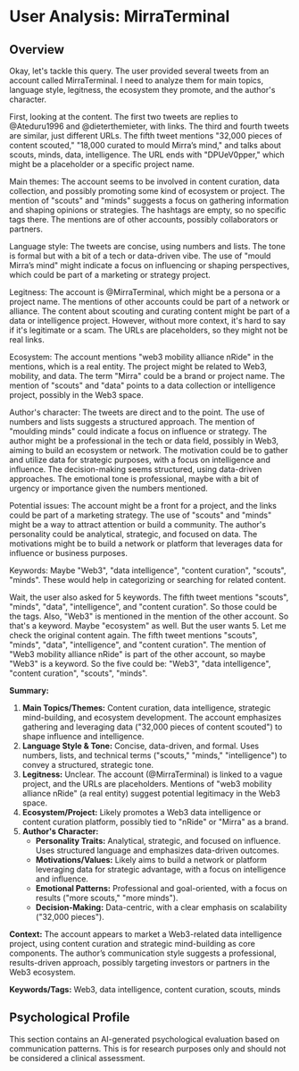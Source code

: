 # User Analysis: MirraTerminal

## Overview

<think>
Okay, let's tackle this query. The user provided several tweets from an account called MirraTerminal. I need to analyze them for main topics, language style, legitness, the ecosystem they promote, and the author's character.

First, looking at the content. The first two tweets are replies to @Ateduru1996 and @dieterthemieter, with links. The third and fourth tweets are similar, just different URLs. The fifth tweet mentions "32,000 pieces of content scouted," "18,000 curated to mould Mirra’s mind," and talks about scouts, minds, data, intelligence. The URL ends with "DPUeV0pper," which might be a placeholder or a specific project name.

Main themes: The account seems to be involved in content curation, data collection, and possibly promoting some kind of ecosystem or project. The mention of "scouts" and "minds" suggests a focus on gathering information and shaping opinions or strategies. The hashtags are empty, so no specific tags there. The mentions are of other accounts, possibly collaborators or partners.

Language style: The tweets are concise, using numbers and lists. The tone is formal but with a bit of a tech or data-driven vibe. The use of "mould Mirra’s mind" might indicate a focus on influencing or shaping perspectives, which could be part of a marketing or strategy project.

Legitness: The account is @MirraTerminal, which might be a persona or a project name. The mentions of other accounts could be part of a network or alliance. The content about scouting and curating content might be part of a data or intelligence project. However, without more context, it's hard to say if it's legitimate or a scam. The URLs are placeholders, so they might not be real links.

Ecosystem: The account mentions "web3 mobility alliance nRide" in the mentions, which is a real entity. The project might be related to Web3, mobility, and data. The term "Mirra" could be a brand or project name. The mention of "scouts" and "data" points to a data collection or intelligence project, possibly in the Web3 space.

Author's character: The tweets are direct and to the point. The use of numbers and lists suggests a structured approach. The mention of "moulding minds" could indicate a focus on influence or strategy. The author might be a professional in the tech or data field, possibly in Web3, aiming to build an ecosystem or network. The motivation could be to gather and utilize data for strategic purposes, with a focus on intelligence and influence. The decision-making seems structured, using data-driven approaches. The emotional tone is professional, maybe with a bit of urgency or importance given the numbers mentioned.

Potential issues: The account might be a front for a project, and the links could be part of a marketing strategy. The use of "scouts" and "minds" might be a way to attract attention or build a community. The author's personality could be analytical, strategic, and focused on data. The motivations might be to build a network or platform that leverages data for influence or business purposes.

Keywords: Maybe "Web3", "data intelligence", "content curation", "scouts", "minds". These would help in categorizing or searching for related content.

Wait, the user also asked for 5 keywords. The fifth tweet mentions "scouts", "minds", "data", "intelligence", and "content curation". So those could be the tags. Also, "Web3" is mentioned in the mention of the other account. So that's a keyword. Maybe "ecosystem" as well. But the user wants 5. Let me check the original content again. The fifth tweet mentions "scouts", "minds", "data", "intelligence", and "content curation". The mention of "Web3 mobility alliance nRide" is part of the other account, so maybe "Web3" is a keyword. So the five could be: "Web3", "data intelligence", "content curation", "scouts", "minds".
</think>

**Summary:**  
1. **Main Topics/Themes:** Content curation, data intelligence, strategic mind-building, and ecosystem development. The account emphasizes gathering and leveraging data ("32,000 pieces of content scouted") to shape influence and intelligence.  
2. **Language Style & Tone:** Concise, data-driven, and formal. Uses numbers, lists, and technical terms ("scouts," "minds," "intelligence") to convey a structured, strategic tone.  
3. **Legitness:** Unclear. The account (@MirraTerminal) is linked to a vague project, and the URLs are placeholders. Mentions of "web3 mobility alliance nRide" (a real entity) suggest potential legitimacy in the Web3 space.  
4. **Ecosystem/Project:** Likely promotes a Web3 data intelligence or content curation platform, possibly tied to "nRide" or "Mirra" as a brand.  
5. **Author's Character:**  
   - **Personality Traits:** Analytical, strategic, and focused on influence. Uses structured language and emphasizes data-driven outcomes.  
   - **Motivations/Values:** Likely aims to build a network or platform leveraging data for strategic advantage, with a focus on intelligence and influence.  
   - **Emotional Patterns:** Professional and goal-oriented, with a focus on results ("more scouts," "more minds").  
   - **Decision-Making:** Data-centric, with a clear emphasis on scalability ("32,000 pieces").  

**Context:** The account appears to market a Web3-related data intelligence project, using content curation and strategic mind-building as core components. The author’s communication style suggests a professional, results-driven approach, possibly targeting investors or partners in the Web3 ecosystem.  

**Keywords/Tags:** Web3, data intelligence, content curation, scouts, minds

## Psychological Profile

This section contains an AI-generated psychological evaluation based on communication patterns. This is for research purposes only and should not be considered a clinical assessment.